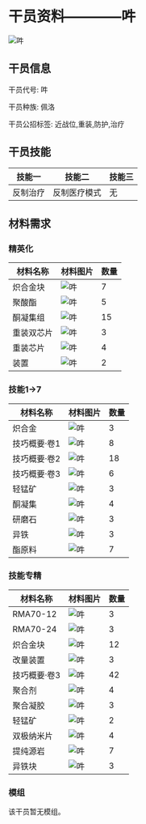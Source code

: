 # 干员资料————吽

![吽](./oprImages/吽.png)

## 干员信息

干员代号: 吽

干员种族: 佩洛

干员公招标签: 近战位,重装,防护,治疗

## 干员技能

| 技能一       | 技能二   | 技能三 |
| ------------ | -------- | ------ |
| 反制治疗 | 反制医疗模式 | 无 |

## 材料需求

### 精英化

| 材料名称      | 材料图片 | 数量  |
|---------|---------|-----|
| 炽合金块 | ![吽](./matIcons/炽合金块.png)  |   7  |
| 聚酸酯 | ![吽](./matIcons/聚酸酯.png)  |   5  |
| 酮凝集组 | ![吽](./matIcons/酮凝集组.png)  |   15  |
| 重装双芯片 | ![吽](./matIcons/重装双芯片.png)  |   3  |
| 重装芯片 | ![吽](./matIcons/重装芯片.png)  |   4  |
| 装置 | ![吽](./matIcons/装置.png)  |   2  |

### 技能1→7

| 材料名称      | 材料图片 | 数量  |
|---------|---------|-----|
| 炽合金 | ![吽](./matIcons/炽合金.png)  |   3  |
| 技巧概要·卷1 | ![吽](./matIcons/技巧概要·卷1.png)  |   8  |
| 技巧概要·卷2 | ![吽](./matIcons/技巧概要·卷2.png)  |   18  |
| 技巧概要·卷3 | ![吽](./matIcons/技巧概要·卷3.png)  |   6  |
| 轻锰矿 | ![吽](./matIcons/轻锰矿.png)  |   3  |
| 酮凝集 | ![吽](./matIcons/酮凝集.png)  |   4  |
| 研磨石 | ![吽](./matIcons/研磨石.png)  |   3  |
| 异铁 | ![吽](./matIcons/异铁.png)  |   3  |
| 酯原料 | ![吽](./matIcons/酯原料.png)  |   7  |

### 技能专精

| 材料名称      | 材料图片 | 数量  |
|---------|---------|-----|
| RMA70-12 | ![吽](./matIcons/RMA70-12.png)  |   3  |
| RMA70-24 | ![吽](./matIcons/RMA70-24.png)  |   3  |
| 炽合金块 | ![吽](./matIcons/炽合金块.png)  |   12  |
| 改量装置 | ![吽](./matIcons/改量装置.png)  |   3  |
| 技巧概要·卷3 | ![吽](./matIcons/技巧概要·卷3.png)  |   42  |
| 聚合剂 | ![吽](./matIcons/聚合剂.png)  |   4  |
| 聚合凝胶 | ![吽](./matIcons/聚合凝胶.png)  |   3  |
| 轻锰矿 | ![吽](./matIcons/轻锰矿.png)  |   2  |
| 双极纳米片 | ![吽](./matIcons/双极纳米片.png)  |   4  |
| 提纯源岩 | ![吽](./matIcons/提纯源岩.png)  |   7  |
| 异铁块 | ![吽](./matIcons/异铁块.png)  |   3  |

### 模组

该干员暂无模组。
